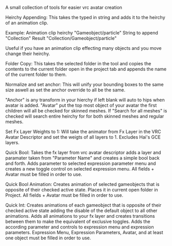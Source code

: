 A small collection of tools for easier vrc avatar creation

Heirchy Appending:
This takes the typed in string and adds it to the heirchy of an animation clip.

Example:
Animation clip heirchy "Gameobject/particle"
String to append "Collection"
Result "Collection/Gameobject/particle"

Useful if you have an animation clip effecting many objects and you move change their heirchy.


Folder Copy:
This takes the selected folder in the tool and copies the contents to the current folder open in the project tab and appends the name of the current folder to them.


Normalize and set anchor:
This will unify your bounding boxes to the same size aswell as set the anchor override to all be the same.


"Anchor" is any transform in your hierchy if left blank will auto to hips when avatar is added.
"Avatar" put the top most object of your avatar the first children will all be checked for skinned meshes.
If "Search for all meshes" is checked will search entire heirchy for for both skinned meshes and regular meshes.


Set Fx Layer Weights to 1:
Will take the animator from Fx Layer in the VRC Avatar Descriptor and set the weigts of all layers to 1.
Excludes Hai's GCE layers.


Quick Bool:
Takes the fx layer from vrc avatar descriptor adds a layer and paramater taken from "Parameter Name" and creates a simple bool back and forth.
Adds parameter to selected expression parameter menu and creates a new toggle control on selected expression menu.
All fields + Avatar must be filled in order to use.


Quick Bool Animation:
Creates animation of selected gameobjects that is opposite of their checked active state.
Places it in current open folder in Project.
All fields + Avatar must be filled in order to use.

Quick Int:
Creates animations of each gameobject that is opposite of their checked active state adding the disable of the default object to all other animations.
Adds all animations to your fx layer and creates transitions between them to make the equivalent of exclusive toggles.
Adds the according parameter and controls to expression menu and expression parameters.
Expression Menu, Expression Parameters, Avatar, and at least one object must be filled in order to use.

